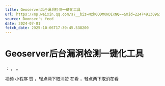 ```yaml
---
title: Geoserver后台漏洞检测一键化工具
url: https://mp.weixin.qq.com/s?__biz=Mzk0ODM0NDIxNQ==&mid=2247491309&idx=1&sn=c283844066ff9c9e7d318ca89330437c
source: Doonsec's feed
date: 2024-07-01
fetch_date: 2025-10-06T17:39:45.538200
---
```


# Geoserver后台漏洞检测一键化工具

：
，
。

视频
小程序
赞
，轻点两下取消赞
在看
，轻点两下取消在看